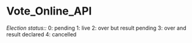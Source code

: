 # Vote_Online_API

*Election status::*
    0: pending
    1: live
    2: over but result pending
    3: over and result declared
    4: cancelled
